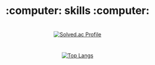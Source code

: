  <div align="center">

<br>
<h1>:computer: skills :computer:<h1>
 
 #
[![Solved.ac Profile](http://mazassumnida.wtf/api/generate_badge?boj=dkdud203)](https://solved.ac/dkdud203)

#
[![Top Langs](https://github-readme-stats.vercel.app/api/top-langs/?username=kidzero00)](https://github.com/kidzero00/github-readme-stats)
</div>

